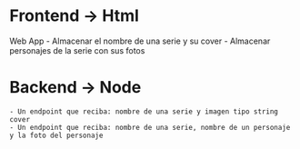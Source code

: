 # Frontend -> Html
Web App
    - Almacenar el nombre de una serie y su cover
    - Almacenar personajes de la serie con sus fotos

# Backend -> Node
    - Un endpoint que reciba: nombre de una serie y imagen tipo string cover
    - Un endpoint que reciba: nombre de una serie, nombre de un personaje y la foto del personaje